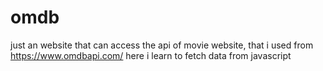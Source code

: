 # omdb

just an website that can access the api of movie website, that i used from https://www.omdbapi.com/
here i learn to fetch data from javascript
